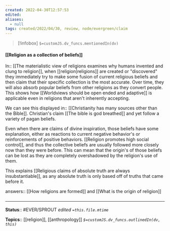 ```yaml
---
created: 2022-04-30T12:57:53 
edited: 
aliases:
  - null
tags: created/2022/04/30, review, node/evergreen/claim
---
```

> [!infobox]
`$=customJS.dv_funcs.mentionedIn(dv)`

#### [[Religion as a collection of beliefs]]

In:: [[The materialistic view of religions examines why humans invented and clung to religion]],
when [[religion|religions]] are created or "discovered" they immediately try to make some fusion of current religious beliefs and then claim that their specific collection is the most accurate.
Over time, they will also absorb popular beliefs from other religions as they convert people.
This shows how [[Worldviews should be open ended and adaptive]] is applicable even in religions that aren't inherently accepting.

We can see this 
displayed in:: [[Christianity has many sources other than the Bible]].
Christian's claim [[The bible is god breathed]] and yet follow a variety of pagan beliefs.

Even when there are claims of divine inspiration,
those beliefs have some explanation, either as reactions to current negative behavior's or reinforcements of positive behaviors.
[[Religion promotes high social control]], and thus the collective beliefs are usually followed more closely now than they were before. 
This can mean that the origin's of those beliefs can be lost as they are completely overshadowed by the religion's use of them.

This explains [[Religious claims of absolute truth are always insubstantiable]],
as any absolute truth is only based off of truths that came before it.

answers:: [[How religions are formed]] and [[What is the origin of religion]]
### <hr class="footnote"/>

**Status**:: #EVER/SPROUT
*edited `=this.file.mtime`*

**Topics**:: [[religion]], [[anthropology]]
*`$=customJS.dv_funcs.outlinedIn(dv, this)`*
